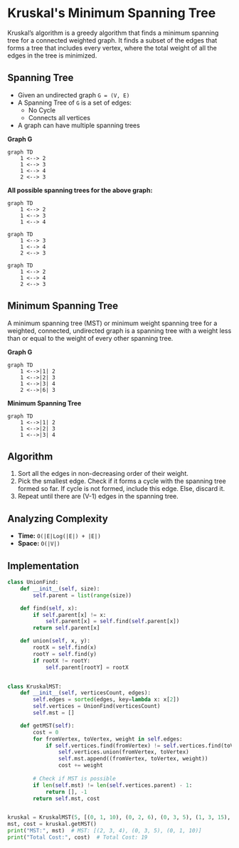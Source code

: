 # Kruskal's Minimum Spanning Tree
Kruskal’s algorithm is a greedy algorithm that finds a minimum spanning tree for a connected weighted graph. It finds a subset of the edges that forms a tree that includes every vertex, where the total weight of all the edges in the tree is minimized.
## Spanning Tree
- Given an undirected graph `G = (V, E)`
- A Spanning Tree of `G` is a set of edges:
  - No Cycle
  - Connects all vertices
- A graph can have multiple spanning trees

**Graph G**
```mermaid
graph TD
    1 <--> 2
    1 <--> 3
    1 <--> 4
    2 <--> 3
```

**All possible spanning trees for the above graph:**
```mermaid
graph TD
    1 <--> 2
    1 <--> 3
    1 <--> 4
```

```mermaid
graph TD
    1 <--> 3
    1 <--> 4
    2 <--> 3
```

```mermaid
graph TD
    1 <--> 2
    1 <--> 4
    2 <--> 3
```

## Minimum Spanning Tree
A minimum spanning tree (MST) or minimum weight spanning tree for a weighted, connected, undirected graph is a spanning tree with a weight less than or equal to the weight of every other spanning tree.

**Graph G**
```mermaid
graph TD
    1 <-->|1| 2
    1 <-->|2| 3
    1 <-->|3| 4
    2 <-->|6| 3
```

**Minimum Spanning Tree**
```mermaid
graph TD
    1 <-->|1| 2
    1 <-->|2| 3
    1 <-->|3| 4
```

## Algorithm
1. Sort all the edges in non-decreasing order of their weight.
2. Pick the smallest edge. Check if it forms a cycle with the spanning tree formed so far. If cycle is not formed, include this edge. Else, discard it.
3. Repeat until there are (V-1) edges in the spanning tree.

## Analyzing Complexity
- **Time:** `O(|E|Log(|E|) + |E|)`
- **Space:** `O(|V|)`

## Implementation
```python
class UnionFind:
    def __init__(self, size):
        self.parent = list(range(size))

    def find(self, x):
        if self.parent[x] != x:
            self.parent[x] = self.find(self.parent[x])
        return self.parent[x]

    def union(self, x, y):
        rootX = self.find(x)
        rootY = self.find(y)
        if rootX != rootY:
            self.parent[rootY] = rootX


class KruskalMST:
    def __init__(self, verticesCount, edges):
        self.edges = sorted(edges, key=lambda x: x[2])
        self.vertices = UnionFind(verticesCount)
        self.mst = []

    def getMST(self):
        cost = 0
        for fromVertex, toVertex, weight in self.edges:
            if self.vertices.find(fromVertex) != self.vertices.find(toVertex):
                self.vertices.union(fromVertex, toVertex)
                self.mst.append((fromVertex, toVertex, weight))
                cost += weight
        
        # Check if MST is possible
        if len(self.mst) != len(self.vertices.parent) - 1:
            return [], -1
        return self.mst, cost


kruskal = KruskalMST(5, [(0, 1, 10), (0, 2, 6), (0, 3, 5), (1, 3, 15), (2, 3, 4)])
mst, cost = kruskal.getMST()
print("MST:", mst)  # MST: [(2, 3, 4), (0, 3, 5), (0, 1, 10)]
print("Total Cost:", cost)  # Total Cost: 19
```
